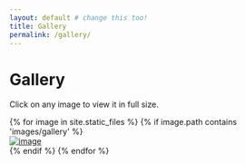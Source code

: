 ```yaml
---
layout: default # change this too!
title: Gallery
permalink: /gallery/
---
```


# Gallery

Click on any image to view it in full size.

<div class="nafoarms-gallery">
    {% for image in site.static_files %}
        {% if image.path contains 'images/gallery' %}
            <div class="nafoarms-galleryimage">
                <a href="{{ site.baseurl }}{{ image.path }}"><img src="{{ site.baseurl }}{{ image.path }}" alt="image" /></a>
            </div>
        {% endif %}
    {% endfor %}
</div>